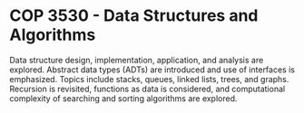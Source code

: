 COP 3530 - Data Structures and Algorithms
====================================================
Data structure design, implementation, application, and analysis are explored. Abstract data types (ADTs) are
introduced and use of interfaces is emphasized. Topics include stacks, queues, linked lists, trees, and graphs.
Recursion is revisited, functions as data is considered, and computational complexity of searching and
sorting algorithms are explored.
